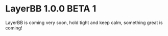 # LayerBB 1.0.0 BETA 1
LayerBB is coming very soon, hold tight and keep calm, something great is coming!